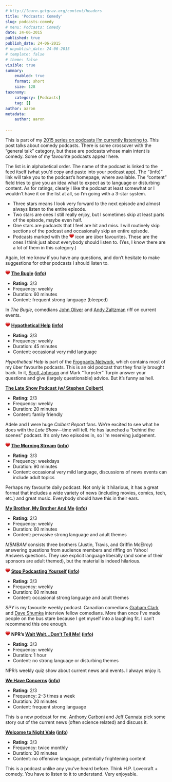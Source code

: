 ```yaml
---
# http://learn.getgrav.org/content/headers
title: 'Podcasts: Comedy'
slug: podcasts-comedy
# menu: Podcasts: Comedy
date: 24-06-2015
published: true
publish_date: 24-06-2015
# unpublish_date: 24-06-2015
# template: false
# theme: false
visible: true
summary:
    enabled: true
    format: short
    size: 128
taxonomy:
    category: [Podcasts]
    tag: []
author: aaron
metadata:
    author: aaron

---
```


This is part of my [2015 series on podcasts I’m currently listening to](../podcasts-what-im-listening-to-2015). This post talks about comedy podcasts. There is some crossover with the “general talk” category, but these are podcasts whose main intent is comedy. Some of my favourite podcasts appear here.

The list is in alphabetical order. The name of the podcast is linked to the feed itself (what you’d copy and paste into your podcast app). The “(info)” link will take you to the podcast’s homepage, where available. The “content” field tries to give you an idea what to expect as to language or disturbing content. As for ratings, clearly I like the podcast at least somewhat or I wouldn’t have it on the list at all, so I’m going with a 3-star system.

- Three stars means I look very forward to the next episode and almost always listen to the entire episode.
- Two stars are ones I still really enjoy, but I sometimes skip at least parts of the episode, maybe even half.
- One stars are podcasts that I feel are hit and miss. I will routinely skip sections of the podcast and occasionally skip an entire episode.
- Podcasts marked with the ![package_favorite](/images/package_favorite.png) icon are über favourites. These are the ones I think just about everybody should listen to. (Yes, I know there are a lot of them in this category.)

Again, let me know if you have any questions, and don’t hesitate to make suggestions for other podcasts I should listen to.

**![package_favorite](/images/package_favorite.png) [The Bugle](http://feeds.feedburner.com/thebuglefeed) ([info](http://thebuglepodcast.com/))**

- **Rating:** 3/3 
- Frequency: weekly
- Duration: 60 minutes
- Content: frequent strong language (bleeped)

In *The Bugle*, comedians [John Oliver](https://en.wikipedia.org/wiki/John_Oliver_(comedian)) and [Andy Zaltzman](https://en.wikipedia.org/wiki/Andy_Zaltzman) riff on current events.

**![package_favorite](/images/package_favorite.png) [Hypothetical Help](http://feeds.frogpants.com/hypohelp_feed.xml) ([info](http://frogpants.com/podcasts/hypothetical-help/))**

- **Rating:** 3/3 
- Frequency: weekly
- Duration: 45 minutes
- Content: occasional very mild language

*Hypothetical Help* is part of the [Frogpants Network](http://frogpants.com/), which contains most of my über favourite podcasts. This is an old podcast that they finally brought back. In it, [Scott Johnson](https://en.wikipedia.org/wiki/Scott_Johnson_(cartoonist)) and Mark “Turpster” Turpin answer your questions and give (largely questionable) advice. But it’s funny as hell.

**[The Late Show Podcast (w/ Stephen Colbert)](http://feed.theplatform.com/f/kYEXFC/zVfDzVbQRltO)**

- **Rating:** 2/3 
- Frequency: weekly
- Duration: 20 minutes
- Content: family friendly

Adele and I were huge *Colbert Report* fans. We’re excited to see what he does with the *Late Show*—time will tell. He has launched a “behind the scenes” podcast. It’s only two episodes in, so I’m reserving judgement.

**![package_favorite](/images/package_favorite.png) [The Morning Stream](http://myextralife.com/ftp/radio/morningstream.xml) ([info](http://frogpants.com/tms/))**

- **Rating:** 3/3 
- Frequency: weekdays
- Duration: 90 minutes
- Content: occasional very mild language, discussions of news events can include adult topics

Perhaps my favourite daily podcast. Not only is it hilarious, it has a great format that includes a wide variety of news (including movies, comics, tech, etc.) and great music. Everybody should have this in their ears.

**[My Brother, My Brother And Me](http://mbmbam.libsyn.com/rss) ([info](http://www.maximumfun.org/shows/my-brother-my-brother-and-me))**

- **Rating:** 2/3 
- Frequency: weekly
- Duration: 60 minutes
- Content: pervasive strong language and adult themes

*MBMBAM* consists three brothers (Justin, Travis, and Griffin McElroy) answering questions from audience members and riffing on Yahoo! Answers questions. They use explicit language liberally (and some of their sponsors are adult themed), but the material is indeed hilarious.

**![package_favorite](/images/package_favorite.png) [Stop Podcasting Yourself](http://stoppodcastingyourself.libsyn.com/rss) ([info](http://www.maximumfun.org/shows/stop-podcasting-yourself))**

- **Rating:** 3/3 
- Frequency: weekly
- Duration: 60 minutes
- Content: occasional strong language and adult themes

*SPY* is my favourite weekly podcast. Canadian comedians [Graham Clark](http://grahamclark.com/) and [Dave Shumka](http://t.co/kjtFZOvKZW) interview fellow comedians. More than once I’ve made people on the bus stare because I get myself into a laughing fit. I can’t recommend this one enough.

**![package_favorite](/images/package_favorite.png) NPR’s [Wait Wait…Don’t Tell Me!](http://www.npr.org/rss/podcast.php?id=35) ([info](http://www.npr.org/programs/wait-wait-dont-tell-me/))**

- **Rating:** 3/3 
- Frequency: weekly
- Duration: 1 hour
- Content: no strong language or disturbing themes

NPR’s weekly quiz show about current news and events. I always enjoy it.

**[We Have Concerns](http://simplecast.fm/podcasts/1041/rss) ([info](http://www.wehaveconcerns.com/))**

- **Rating:** 2/3 
- Frequency: 2–3 times a week
- Duration: 20 minutes
- Content: frequent strong language

This is a new podcast for me. [Anthony Carboni](http://anthonycarboni.com/) and [Jeff Cannata](http://jeffcannata.com/) pick some story out of the current news (often science related) and discuss it.

**[Welcome to Night Vale](http://nightvale.libsyn.com/rss) ([info](http://commonplacebooks.com/))**

- **Rating:** 3/3 
- Frequency: twice monthly
- Duration: 30 minutes
- Content: no offensive language, potentially frightening content

This is a podcast unlike any you’ve heard before. Think H.P. Lovecraft + comedy. You have to listen to it to understand. Very enjoyable.

